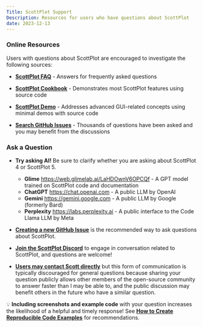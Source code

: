 ```yaml
---
Title: ScottPlot Support
Description: Resources for users who have questions about ScottPlot
date: 2023-12-13
---
```


### Online Resources

Users with questions about ScottPlot are encouraged to investigate the following sources:

* [**ScottPlot FAQ**](https://scottplot.net/faq) - Answers for frequently asked questions

* [**ScottPlot Cookbook**](https://scottplot.net/cookbook) - Demonstrates most ScottPlot features using source code

* [**ScottPlot Demo**](https://scottplot.net/demo) - Addresses advanced GUI-related concepts using minimal demos with source code

* [**Search GitHub Issues**](https://github.com/ScottPlot/ScottPlot/issues) - Thousands of questions have been asked and you may benefit from the discussions

### Ask a Question

* **Try asking AI!** Be sure to clarify whether you are asking about ScottPlot 4 or ScottPlot 5.
  * **Glime** https://web.glimelab.ai/LaHDOwnV6OPCQf - A GPT model trained on ScottPlot code and documentation
  * **ChatGPT** https://chat.openai.com - A public LLM by OpenAI
  * **Gemini** https://gemini.google.com - A public LLM by Google (formerly Bard)
  * **Perplexity** https://labs.perplexity.ai - A public interface to the Code Llama LLM by Meta

* [**Creating a new GitHub Issue**](https://github.com/ScottPlot/ScottPlot/issues) is the recommended way to ask questions about ScottPlot.

* [**Join the ScottPlot Discord**](http://localhost:1313/discord/) to engage in conversation related to ScottPlot, and questions are welcome!

* [**Users may contact Scott directly**](https://swharden.com/about/#contact) but this form of communication is typically discouraged for general questions because sharing your question publicly allows other members of the open-source community to answer faster than I may be able to, and the public discussion may benefit others in the future who have a similar question.

<div class="alert alert-success m-4" role="alert">
  💡 <strong>Including screenshots and example code</strong> with your question increases the likelihood of a helpful and timely response! See <a href='/faq/repro/'><strong>How to Create Reproducible Code Examples</strong></a> for recommendations.
</div>
